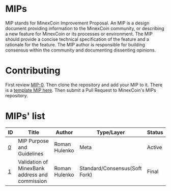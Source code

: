 # MIPs
MIP stands for MinexCoin Improvement Proposal. An MIP is a design document providing information to the MinexCoin community, or describing a new feature for MinexCoin or its processes or environment. The MIP should provide a concise technical specification of the feature and a rationale for the feature. The MIP author is responsible for building consensus within the community and documenting dissenting opinions.

# Contributing
First review [MIP-0](MIPS/mip-0.md). Then clone the repository and add your MIP to it. There is a [template MIP here](mip-X.md). Then submit a Pull Request to MinexCoin's MIPs repository.


# MIPs' list
| ID                                                  |Title                                                                                | Author                | Type/Layer       | Status    |
| ------------------------------------------------------- | ----------------------------------------------------------------------------------- | --------------------  | ------------| ----------|
| [0](MIPS/mip-0.md)      | MIP Purpose and Guidelines             | Roman Hulenko       | Meta        | Active  |
| [1](MIPS/mip-1.md)      | Validation of MinexBank address and commission             | Roman Hulenko       | Standard/Consensus(Soft Fork)        | Final  |
